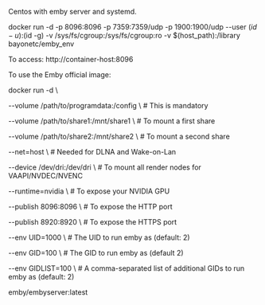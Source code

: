 Centos with emby server and systemd.

docker run -d -p 8096:8096 -p 7359:7359/udp -p 1900:1900/udp --user $(id -u):$(id -g) -v /sys/fs/cgroup:/sys/fs/cgroup:ro -v $(host_path):/library bayonetc/emby_env

To access: http://container-host:8096

To use the Emby official image:

docker run -d \

--volume /path/to/programdata:/config \ # This is mandatory

--volume /path/to/share1:/mnt/share1 \ # To mount a first share

--volume /path/to/share2:/mnt/share2 \ # To mount a second share

--net=host \ # Needed for DLNA and Wake-on-Lan

--device /dev/dri:/dev/dri \ # To mount all render nodes for VAAPI/NVDEC/NVENC

--runtime=nvidia \ # To expose your NVIDIA GPU

--publish 8096:8096 \ # To expose the HTTP port

--publish 8920:8920 \ # To expose the HTTPS port

--env UID=1000 \ # The UID to run emby as (default: 2)

--env GID=100 \ # The GID to run emby as (default 2)

--env GIDLIST=100 \ # A comma-separated list of additional GIDs to run emby as (default: 2)

emby/embyserver:latest
